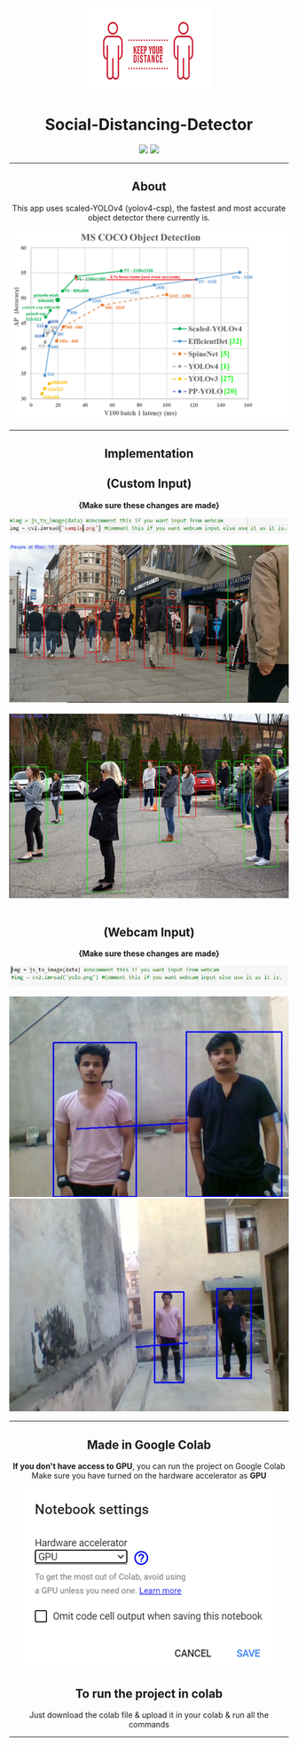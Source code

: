 <div align="center">
  <img src = "https://github.com/kshitijraghav/Social-Distancing-Detector/blob/main/Theme/physical-distancing.png">
  <h1>Social-Distancing-Detector</h1>
  <img src ="https://aleen42.github.io/badges/src/visual_studio_code.svg">
  <img src ="https://aleen42.github.io/badges/src/github.svg">
</div>
<div align="center">
<hr/>
<h2>About</h2>
<p>
This app uses scaled-YOLOv4 (yolov4-csp), the fastest and most accurate object detector there currently is.
  </p>
  <img src = "https://github.com/kshitijraghav/Social-Distancing-Detector/blob/main/Theme/Coco-Dataset-image.PNG">
  <hr/>
  <h2>Implementation</h2>
  <h2>(Custom Input)</h2>
  <p><b>{Make sure these changes are made}</b></p>
  <img src = "https://github.com/kshitijraghav/Social-Distancing-Detector/blob/main/Theme/Custom.PNG">
  <br>
  <br>
  <img src = "https://github.com/kshitijraghav/Social-Distancing-Detector/blob/main/Theme/Test_yolo.PNG">
  <br><br>
  <img src = "https://github.com/kshitijraghav/Social-Distancing-Detector/blob/main/Theme/Covid_Test.PNG">
  <br><br>
  <h2>(Webcam Input)</h2>
  <p><b>{Make sure these changes are made}</b></p>
  <img src = "https://github.com/kshitijraghav/Social-Distancing-Detector/blob/main/Theme/Custom1.PNG">
  <br><br>
  <img src = "https://github.com/kshitijraghav/Social-Distancing-Detector/blob/main/Theme/Test1.PNG">
  <img src = "https://github.com/kshitijraghav/Social-Distancing-Detector/blob/main/Theme/Test2.PNG">
  <hr/>
  <h2> Made in Google Colab </h2>
  <p>
    <b>If you don't have access to GPU</b>, you can run the project on Google Colab <br>
    Make sure you have turned on the hardware accelerator as <b>GPU</b>
  </p>
  <img src = "https://github.com/kshitijraghav/Social-Distancing-Detector/blob/main/Theme/GPU.PNG">
  </hr>
  <h2>To run the project in colab</h2>
  <p>
  Just download the colab file & upload it in your colab & run all the commands
  </p>
  </div>
  



<hr/>

